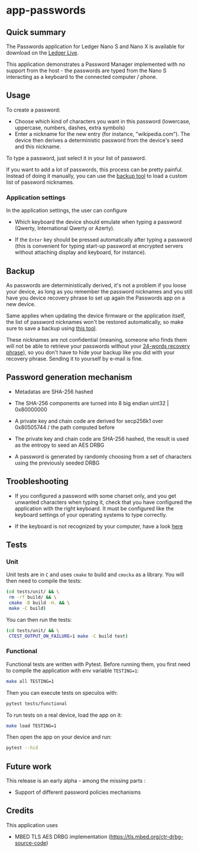 # app-passwords

## Quick summary

The Passwords application for Ledger Nano S and Nano X is available for download on the [Ledger Live](https://www.ledger.com/ledger-live/download).

This application demonstrates a Password Manager implemented with no support from the host - the passwords are typed from the Nano S interacting as a keyboard to the connected computer / phone.

## Usage

To create a password:

- Choose which kind of characters you want in this password (lowercase, uppercase, numbers, dashes, extra symbols)
- Enter a nickname for the new entry (for instance, "wikipedia.com").
  The device then derives a deterministic password from the device's seed and this nickname.

To type a password, just select it in your list of password.

If you want to add a lot of passwords, this process can be pretty painful. Instead of doing it manually, you can use the [backup tool](https://blog.ledger.com/passwords-backup/) to load a custom list of password nicknames.

### Application settings

In the application settings, the user can configure

- Which keyboard the device should emulate when typing a password (Qwerty, International Qwerty or Azerty).

- If the `Enter` key should be pressed automatically after typing a password (this is convenient for typing start-up password at encrypted servers without attaching display and keyboard, for instance).

## Backup

As passwords are deterministically derived, it's not a problem if you loose your device, as long as you remember the password nicknames and you still have you device recovery phrase to set up again the Passwords app on a new device.

Same applies when updating the device firmware or the application itself, the list of password nicknames won't be restored automatically, so make sure to save a backup using [this tool](https://blog.ledger.com/passwords-backup/).

These nicknames are not confidential (meaning, someone who finds them will not be able to retrieve your passwords without your [24-words recovery phrase](https://www.ledger.com/academy/crypto/what-is-a-recovery-phrase)), so you don't have to hide your backup like you did with your recovery phrase. Sending it to yourself by e-mail is fine.

## Password generation mechanism

- Metadatas are SHA-256 hashed

- The SHA-256 components are turned into 8 big endian uint32 | 0x80000000

- A private key and chain code are derived for secp256k1 over 0x80505744 / the path computed before

- The private key and chain code are SHA-256 hashed, the result is used as the entropy to seed an AES DRBG

- A password is generated by randomly choosing from a set of characters using the previously seeded DRBG

## Troobleshooting

- If you configured a password with some charset only, and you get unwanted characters when typing it, check that you have configured the application with the right keyboard. It must be configured like the keyboard settings of your operating systems to type correctly.

- If the keyboard is not recognized by your computer, have a look [here](https://support.ledger.com/hc/en-us/articles/115005165269-Fix-connection-issues)

## Tests

### Unit

Unit tests are in `C` and uses `cmake` to build and `cmocka` as a library.
You will then need to compile the tests:

```bash
(cd tests/unit/ && \
 rm -rf build/ && \
 cmake -B build -H. && \
 make -C build)
```

You can then run the tests:

```bash
(cd tests/unit/ && \
 CTEST_OUTPUT_ON_FAILURE=1 make -C build test)
```

### Functional

Functional tests are written with Pytest. Before running them, you first need to compile the application with env variable `TESTING=1`:

```bash
make all TESTING=1
```

Then you can execute tests on speculos with:

```bash
pytest tests/functional
```

To run tests on a real device, load the app on it:

```bash
make load TESTING=1
```

Then open the app on your device and run:

```bash
pytest --hid
```

## Future work

This release is an early alpha - among the missing parts :

- Support of different password policies mechanisms

## Credits

This application uses

- MBED TLS AES DRBG implementation (https://tls.mbed.org/ctr-drbg-source-code)
